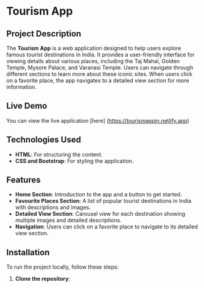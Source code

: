 # Tourism App

## Project Description
The **Tourism App** is a web application designed to help users explore famous tourist destinations in India. It provides a user-friendly interface for viewing details about various places, including the Taj Mahal, Golden Temple, Mysore Palace, and Varanasi Temple. Users can navigate through different sections to learn more about these iconic sites. When users click on a favorite place, the app navigates to a detailed view section for more information.

## Live Demo
You can view the live application [here] (https://tourismappin.netlify.app)

## Technologies Used
- **HTML**: For structuring the content.
- **CSS and Bootstrap**: For styling the application.

## Features
- **Home Section**: Introduction to the app and a button to get started.
- **Favourite Places Section**: A list of popular tourist destinations in India with descriptions and images.
- **Detailed View Section**: Carousel view for each destination showing multiple images and detailed descriptions.
- **Navigation**: Users can click on a favorite place to navigate to its detailed view section.

## Installation
To run the project locally, follow these steps:

1. **Clone the repository**:

